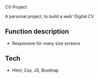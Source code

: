 CV-Project

A personal project, to build a web' Digital CV
## Function description
+ Responsive for many size screens


## Tech
+ Html, Css, JS, Boottrap
